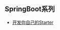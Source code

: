 ## SpringBoot系列
- [开发你自己的Starter](https://github.com/lushwe/myblog/blob/master/spring-boot/SpringBoot%E7%B3%BB%E5%88%97-%E5%BC%80%E5%8F%91%E4%BD%A0%E8%87%AA%E5%B7%B1%E7%9A%84Starter.md)
